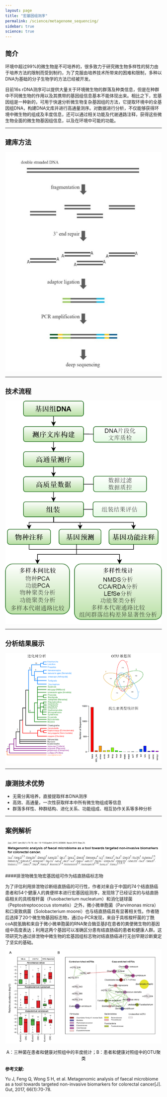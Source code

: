 ```yaml
---
layout: page
title: "宏基因组测序"
permalink: /science/metagenome_sequencing/
sidebar: true
science: true
---
```


## 简介

环境中超过99%的微生物是不可培养的，很多致力于研究微生物多样性的努力由于培养方法的限制而受到制约，为了克服由培养技术所带来的困难和限制，多种以DNA为基础的分子生物学的方法已经被开发。

目前16s rDNA测序可以提供大量关于环境微生物的群落及种类信息，但是在种群中不同微生物的作用以及其携带的基因组信息基本不能体现出来。相比之下，宏基因组是一种新的，可用于快速分析微生物复杂基因组的方法，它提取环境中的全基因组DNA，构建DNA文库并进行高通量测序。对数据进行分析，不仅能够获得环境中微生物的组成及丰度信息，还可以通过相关功能及代谢通路注释，获得这些微生物全面的微生物基因组信息，以及在环境中可能的功能。

---

## 建库方法

<img class="fig30" src="/image/metagenome_sequencing/meta_library.png">

---

## 技术流程

<img src="/image/metagenome_sequencing/meta_flow.png">

---

## 分析结果展示

<img src="/image/metagenome_sequencing/meta_result.png">

---

## 康测技术优势

* 无需分离培养，直接提取样本DNA测序
* 高效、高通量，一次性获取样本中所有微生物组成等信息
* 群落多样性、种群结构、进化关系、功能组成、相互协作关系等多种分析

---

## 案例解析

<img src="/image/metagenome_sequencing/meta_paper.png">

####排泄物微生物宏基因组可作为结直肠癌标志物

为了评估利用排泄物诊断结直肠癌的可行性，作者对来自于中国的74个结直肠癌患者和54个健康人的粪便样本进行宏基因组测序，发现除了已经证实的与结直肠癌相关的具核梭杆菌（Fusobacterium nucleatum）和消化链球菌（Peptostreptococcus stomatis）之外，微小微单胞菌（Parvimonas micra）和口臭致病菌（Solobacterium moorei）也与结直肠癌具有显著相关性。作者随后选择了20个微生物基因标志物，通过q-PCR发现，来自于具核梭杆菌的丁酰coA脱氢酶和来自于微小微单胞菌的RNA聚合酶亚基β在患者的粪便微生物的基因组中高度表达；利用这两个基因可以准确区分患有结直肠癌的患者和健康人群。这项研究为通过排泄物中微生物的宏基因组标志物对结直肠癌进行无创早期诊断奠定了坚实的基础。

<img src="/image/metagenome_sequencing/meta_paper1.png">

<p style="text-align: center; ">A：三种菌在患者和健康对照组中的丰度统计；B：患者和健康对照组中的OTU聚类</p>


<div><strong>参考文献:</strong></div>

Yu J, Feng Q, Wong S H, et al. Metagenomic analysis of faecal microbiome as a tool towards targeted non-invasive biomarkers for colorectal cancer[J]. Gut, 2017, 66(1):70-78.

